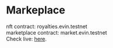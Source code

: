 # Markeplace

nft contract: royalties.evin.testnet<br>
marketplace contract: market.evin.testnet<br>
Check live: [here](https://warstilide49.github.io/token_marketplace/).
